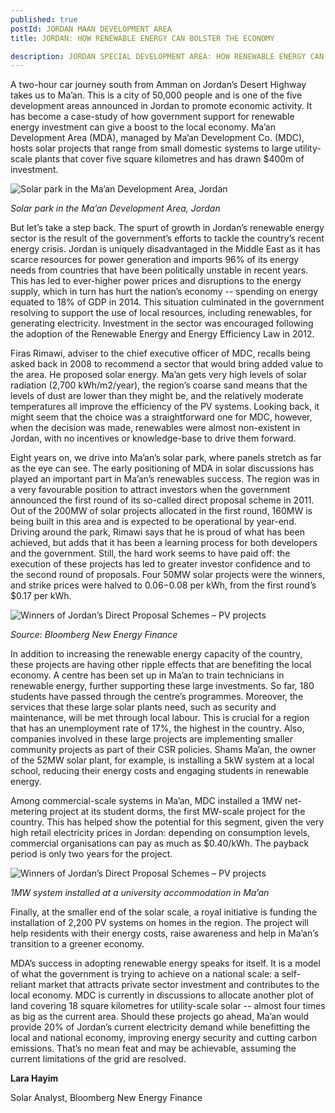 ```yaml
---
published: true 
postId: JORDAN MAAN DEVELOPMENT AREA
title: JORDAN: HOW RENEWABLE ENERGY CAN BOLSTER THE ECONOMY

description: JORDAN SPECIAL DEVELOPMENT AREA: HOW RENEWABLE ENERGY CAN BOLSTER THE ECONOMY
---
```


A two-hour car journey south from Amman on Jordan’s Desert Highway takes us to Ma’an. This is a city of 50,000 people and is one of the five development areas announced in Jordan to promote economic activity. It has become a case-study of how government support for renewable energy investment can give a boost to the local economy. Ma’an Development Area (MDA), managed by Ma’an Development Co. (MDC), hosts solar projects that range from small domestic systems to large utility-scale plants that cover five square kilometres and has drawn $400m of investment. 

![Solar park in the Ma’an Development Area, Jordan](/assets/images/content/CS2016_blog_Jordan_fig1.png)

*Solar park in the Ma’an Development Area, Jordan*

But let’s take a step back. The spurt of growth in Jordan’s renewable energy sector is the result of the government’s efforts to tackle the country’s recent energy crisis. Jordan is uniquely disadvantaged in the Middle East as it has scarce resources for power generation and imports 96% of its energy needs from countries that have been politically unstable in recent years. This has led to ever-higher power prices and disruptions to the energy supply, which in turn has hurt the nation’s economy -- spending on energy equated to 18% of GDP in 2014. This situation culminated in the government resolving to support the use of local resources, including renewables, for generating electricity. Investment in the sector was encouraged following the adoption of the Renewable Energy and Energy Efficiency Law in 2012. 

Firas Rimawi, adviser to the chief executive officer of MDC, recalls being asked back in 2008 to recommend a sector that would bring added value to the area. He proposed solar energy. Ma’an gets very high levels of solar radiation (2,700 kWh/m2/year), the region’s coarse sand means that the levels of dust are lower than they might be, and the relatively moderate temperatures all improve the efficiency of the PV systems. Looking back, it might seem that the choice was a straightforward one for MDC, however, when the decision was made, renewables were almost non-existent in Jordan, with no incentives or knowledge-base to drive them forward. 

Eight years on, we drive into Ma’an’s solar park, where panels stretch as far as the eye can see. The early positioning of MDA in solar discussions has played an important part in Ma’an’s renewables success. The region was in a very favourable position to attract investors when the government announced the first round of its so-called direct proposal scheme in 2011. Out of the 200MW of solar projects allocated in the first round, 160MW is being built in this area and is expected to be operational by year-end. Driving around the park, Rimawi says that he is proud of what has been achieved, but adds that it has been a learning process for both developers and the government. Still, the hard work seems to have paid off: the execution of these projects has led to greater investor confidence and to the second round of proposals. Four 50MW solar projects were the winners, and strike prices were halved to $0.06-$0.08 per kWh, from the first round’s $0.17 per kWh. 

![Winners of Jordan’s Direct Proposal Schemes – PV projects](/assets/images/content/CS2016_blog_Jordan_fig2.png)

*Source: Bloomberg New Energy Finance*

In addition to increasing the renewable energy capacity of the country, these projects are having other ripple effects that are benefiting the local economy. A centre has been set up in Ma’an to train technicians in renewable energy, further supporting these large investments. So far, 180 students have passed through the centre’s programmes. Moreover, the services that these large solar plants need, such as security and maintenance, will be met through local labour. This is crucial for a region that has an unemployment rate of 17%, the highest in the country. Also, companies involved in these large projects are implementing smaller community projects as part of their CSR policies. Shams Ma’an, the owner of the 52MW solar plant, for example, is installing a 5kW system at a local school, reducing their energy costs and engaging students in renewable energy.

Among commercial-scale systems in Ma’an, MDC installed a 1MW net-metering project at its student dorms, the first MW-scale project for the country. This has helped show the potential for this segment, given the very high retail electricity prices in Jordan: depending on consumption levels, commercial organisations can pay as much as $0.40/kWh. The payback period is only two years for the project. 

![Winners of Jordan’s Direct Proposal Schemes – PV projects](/assets/images/content/CS2016_blog_Jordan_fig3.png)

*1MW system installed at a university accommodation in Ma’an*

Finally, at the smaller end of the solar scale, a royal initiative is funding the installation of 2,200 PV systems on homes in the region. The project will help residents with their energy costs, raise awareness and help in Ma’an’s transition to a greener economy.

MDA’s success in adopting renewable energy speaks for itself. It is a model of what the government is trying to achieve on a national scale: a self-reliant market that attracts private sector investment and contributes to the local economy. MDC is currently in discussions to allocate another plot of land covering 18 square kilometres for utility-scale solar -- almost four times as big as the current area. Should these projects go ahead, Ma’an would provide 20% of Jordan’s current electricity demand while benefitting the local and national economy, improving energy security and cutting carbon emissions. That’s no mean feat and may be achievable, assuming the current limitations of the grid are resolved. 

**Lara Hayim**

Solar Analyst, Bloomberg New Energy Finance
